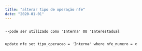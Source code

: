 ```yaml
---
title: "alterar tipo de operação nfe"
date: "2020-01-01"
---
```


<code>
--pode ser utilizado como 'Interna' OU 'Interestadual

update nfe set tipo_operacao = 'Interna'
where nfe_numero = x
</code>